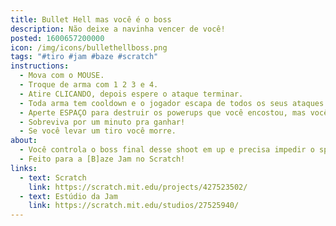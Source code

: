 ```yaml
---
title: Bullet Hell mas você é o boss
description: Não deixe a navinha vencer de você!
posted: 1600657200000
icon: /img/icons/bullethellboss.png
tags: "#tiro #jam #baze #scratch"
instructions:
  - Mova com o MOUSE.
  - Troque de arma com 1 2 3 e 4.
  - Atire CLICANDO, depois espere o ataque terminar.
  - Toda arma tem cooldown e o jogador escapa de todos os seus ataques.
  - Aperte ESPAÇO para destruir os powerups que você encostou, mas você precisa ter todas as armas carregadas pra isso.
  - Sobreviva por um minuto pra ganhar!
  - Se você levar um tiro você morre.
about:
  - Você controla o boss final desse shoot em up e precisa impedir o speedrunner de alcançar o recorde mundial.
  - Feito para a [B]aze Jam no Scratch!
links:
  - text: Scratch
    link: https://scratch.mit.edu/projects/427523502/
  - text: Estúdio da Jam
    link: https://scratch.mit.edu/studios/27525940/
---
```

<scratch url="https://scratch.mit.edu/projects/427523502/"></scratch>